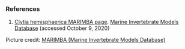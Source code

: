 ### References

1. [Clytia hemisphaerica MARIMBA page](http://marimba.obs-vlfr.fr/organism/Clytia/hemisphaerica). [Marine Invertebrate Models Database](http://marimba.obs-vlfr.fr) (accessed October 9, 2020)

Picture credit: [MARIMBA (Marine Invertebrate Models Database)](http://marimba.obs-vlfr.fr/organism/Clytia/hemisphaerica)
